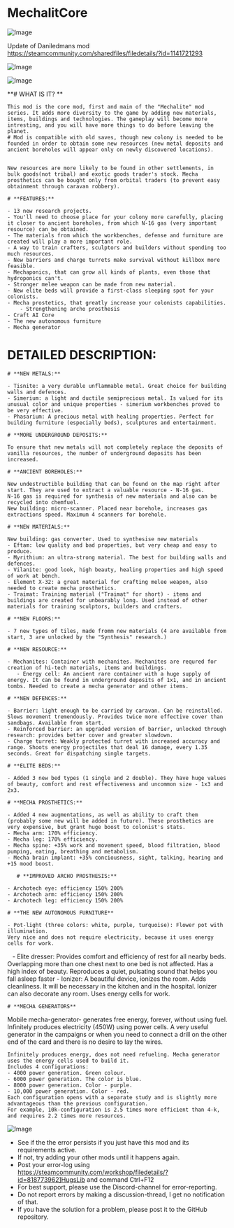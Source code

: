 # MechalitCore

![Image](https://i.imgur.com/buuPQel.png)

Update of Daniledmans mod
https://steamcommunity.com/sharedfiles/filedetails/?id=1141721293

![Image](https://i.imgur.com/CN9Rs5X.png)

	
![Image](https://i.imgur.com/Z4GOv8H.png)

**# WHAT IS IT?
**

	This mod is the core mod, first and main of the "Mechalite" mod series. It adds more diversity to the game by adding new materials, items, buildings and technologies. The gameplay will become more intresting, and you will have more things to do before leaving the planet.
	# Mod is compatible with old saves, though new colony is needed to be founded in order to obtain some new resources (new metal deposits and ancient boreholes will appear only on newly discovered locations).


	New resources are more likely to be found in other settlements, in bulk goods(not tribal) and exotic goods trader's stock. Mecha prosthetics can be bought only from orbital traders (to prevent easy obtainment through caravan robbery).
		
	# **FEATURES:**

	- 13 new research projects.
	- You'll need to choose place for your colony more carefully, placing it closer to ancient boreholes, from which N-16 gas (very important resource) can be obtained.
	- The materials from which the workbenches, defense and furniture are created will play a more important role.
	- A way to train crafters, sculptors and builders without spending too much resources.
	- New barriers and charge turrets make survival without killbox more feasible.
	- Mechaponics, that can grow all kinds of plants, even those that hydroponics can't.
	- Stronger melee weapon can be made from new material.
	- New elite beds will provide a first-class sleeping spot for your colonists.
	- Mecha prostetics, that greatly increase your colonists capabilities.
        - Strengthening archo prosthesis
	- Craft AI Core
	- The new autonomous furniture
	- Mecha generator
	
# **DETAILED DESCRIPTION:**

	
	# **NEW METALS:**

	- Tisnite: a very durable unflammable metal. Great choice for building walls and defences.
	- Simerium: a light and ductile semiprecious metal. Is valued for its unusual color and unique properties - simerium workbenches proved to be very effective.
	- Phasarium: A precious metal with healing properties. Perfect for building furniture (especially beds), sculptures and entertainment.
	
	# **MORE UNDERGROUND DEPOSITS:**

	To ensure that new metals will not completely replace the deposits of vanilla resources, the number of underground deposits has been increased.
	
	# **ANCIENT BOREHOLES:**

	New undestructible building that can be found on the map right after start. They are used to extract a valuable resource - N-16 gas.
	N-16 gas is required for synthesis of new materials and also can be recycled into chemfuel.
	New building: micro-scanner. Placed near borehole, increases gas extractions speed. Maximum 4 scanners for borehole.
	
	# **NEW MATERIALS:**

	New building: gas converter. Used to synthesise new materials
	- Eftam: low quality and bad properties, but very cheap and easy to produce.
	- Myrithium: an ultra-strong material. The best for building walls and defences.
	- Vilanite: good look, high beauty, healing properties and high speed of work at bench.
	- Element X-32: a great material for crafting melee weapon, also needed to create mecha prosthetics.
	- Traimat: Training material ("Traimat" for short) - items and buildings are created for unbearably long. Used instead of other materials for training sculptors, builders and crafters.
	
	# **NEW FLOORS:**

	- 7 new types of tiles, made fromm new materials (4 are available from start, 3 are unlocked by the "Synthesis" research.)
	
	# **NEW RESOURCE:**

	- Mechanites: Container with mechanites. Mechanites are requred for creation of hi-tech materials, items and buildings.
       - Energy cell: An ancient rare container with a huge supply of energy. It can be found in underground deposits of 1x1, and in ancient tombs. Needed to create a mecha generator and other items.		

	# **NEW DEFENCES:**

	- Barrier: light enough to be carried by caravan. Can be reinstalled. Slows movement tremendously. Provides twice more effective cover than sandbags. Available from start.
	- Reinforced barrier: an upgraded version of barrier, unlocked through research: provides better cover and greater slowdown.
	- Charge turret: Weakly protected turret with increased accuracy and range. Shoots energy projectiles that deal 16 damage, every 1.35 seconds. Great for dispatching single targets.
	
	# **ELITE BEDS:**

	- Added 3 new bed types (1 single and 2 double). They have huge values of beauty, comfort and rest effectiveness and uncommon size - 1x3 and 2x3.
	
	# **MECHA PROSTHETICS:**

	- Added 4 new augmentations, as well as ability to craft them (probably some new will be added in future). These prosthetics are very expensive, but grant huge boost to colonist's stats.
	- Mecha arm: 170% efficiency.
	- Mecha leg: 170% efficiency.
	- Mecha spine: +35% work and movement speed, blood filtration, blood pumping, eating, breathing and metabolism.
	- Mecha brain implant: +35% conciousness, sight, talking, hearing and +15 mood boost.

       # **IMPROVED ARCHO PROSTHESIS:**

	- Archotech eye: efficiency 150% 200%
	- Archotech arm: efficiency 150% 200%
	- Archotech leg: efficiency 150% 200%
	
	# **THE NEW AUTONOMOUS FURNITURE**

	- Pot-light (three colors: white, purple, turquoise): Flower pot with illumination.
	Very nice and does not require electricity, because it uses energy cells for work.
        - Elite dresser: Provides comfort and efficiency of rest for all nearby beds.
       Overlapping more than one chest next to one bed is not affected. Has a high index of beauty.
	Reproduces a quiet, pulsating sound that helps you fall asleep faster
       - Ionizer: A beautiful device, ionizes the room. Adds cleanliness. It will be necessary in the kitchen and in the 
       hospital.
        Ionizer can also decorate any room. Uses energy cells for work.
	
	# **MECHA GENERATORS**

Mobile mecha-generator- generates free energy, forever, without using fuel. Infinitely produces electricity (450W) using power cells. A very useful generator in the campaigns or when you need to connect a drill on the other end of the card and there is no desire to lay the wires.

	Infinitely produces energy, does not need refueling. Mecha generator uses the energy cells used to build it.
    Includes 4 configurations:
    - 4000 power generation. Green colour.
    - 6000 power generation. The color is blue.
    - 8000 power generation. Color - purple.
    - 10,000 power generation. Color - red.
    Each configuration opens with a separate study and is slightly more advantageous than the previous configuration.
    For example, 10k-configuration is 2.5 times more efficient than 4-k, and requires 2.2 times more resources.
![Image](https://i.imgur.com/PwoNOj4.png)



-  See if the the error persists if you just have this mod and its requirements active.
-  If not, try adding your other mods until it happens again.
-  Post your error-log using https://steamcommunity.com/workshop/filedetails/?id=818773962]HugsLib and command Ctrl+F12
-  For best support, please use the Discord-channel for error-reporting.
-  Do not report errors by making a discussion-thread, I get no notification of that.
-  If you have the solution for a problem, please post it to the GitHub repository.




